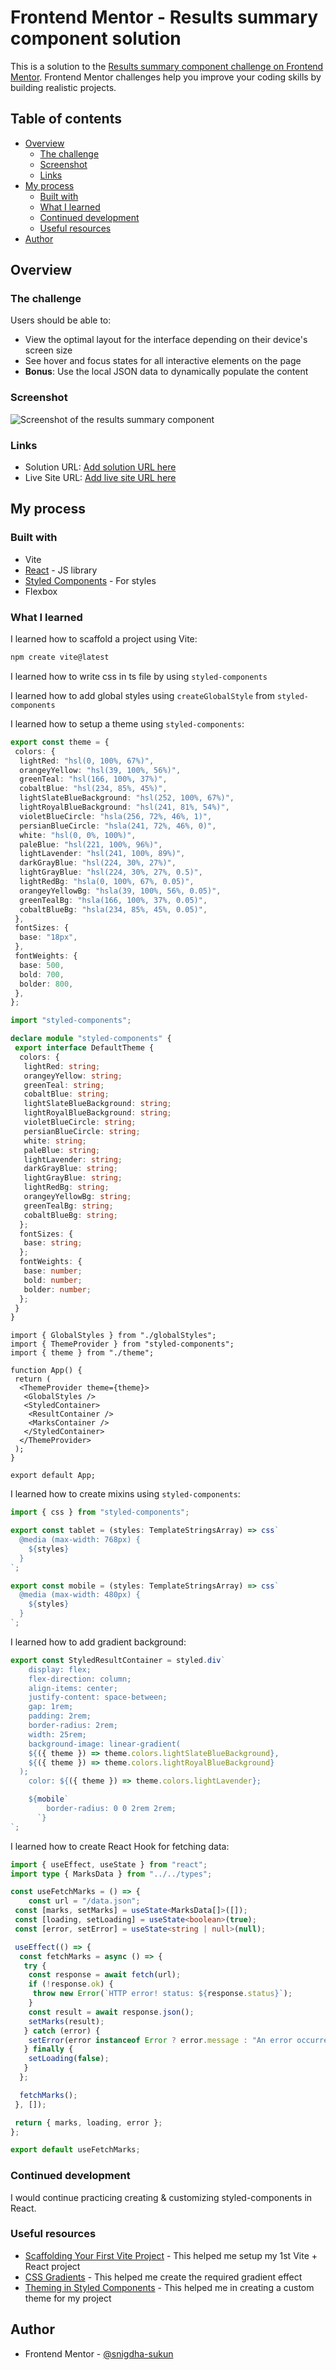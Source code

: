 # Frontend Mentor - Results summary component solution

This is a solution to the [Results summary component challenge on Frontend Mentor](https://www.frontendmentor.io/challenges/results-summary-component-CE_K6s0maV). Frontend Mentor challenges help you improve your coding skills by building realistic projects.

## Table of contents

- [Overview](#overview)
  - [The challenge](#the-challenge)
  - [Screenshot](#screenshot)
  - [Links](#links)
- [My process](#my-process)
  - [Built with](#built-with)
  - [What I learned](#what-i-learned)
  - [Continued development](#continued-development)
  - [Useful resources](#useful-resources)
- [Author](#author)

## Overview

### The challenge

Users should be able to:

- View the optimal layout for the interface depending on their device's screen size
- See hover and focus states for all interactive elements on the page
- **Bonus**: Use the local JSON data to dynamically populate the content

### Screenshot

![Screenshot of the results summary component](./screenshot.gif)

### Links

- Solution URL: [Add solution URL here](https://your-solution-url.com)
- Live Site URL: [Add live site URL here](https://your-live-site-url.com)

## My process

### Built with

- Vite
- [React](https://reactjs.org/) - JS library
- [Styled Components](https://styled-components.com/) - For styles
- Flexbox

### What I learned

I learned how to scaffold a project using Vite:

```bash
npm create vite@latest
```

I learned how to write css in ts file by using `styled-components`

I learned how to add global styles using `createGlobalStyle` from `styled-components`

I learned how to setup a theme using `styled-components`:

```ts
export const theme = {
 colors: {
  lightRed: "hsl(0, 100%, 67%)",
  orangeyYellow: "hsl(39, 100%, 56%)",
  greenTeal: "hsl(166, 100%, 37%)",
  cobaltBlue: "hsl(234, 85%, 45%)",
  lightSlateBlueBackground: "hsl(252, 100%, 67%)",
  lightRoyalBlueBackground: "hsl(241, 81%, 54%)",
  violetBlueCircle: "hsla(256, 72%, 46%, 1)",
  persianBlueCircle: "hsla(241, 72%, 46%, 0)",
  white: "hsl(0, 0%, 100%)",
  paleBlue: "hsl(221, 100%, 96%)",
  lightLavender: "hsl(241, 100%, 89%)",
  darkGrayBlue: "hsl(224, 30%, 27%)",
  lightGrayBlue: "hsl(224, 30%, 27%, 0.5)",
  lightRedBg: "hsla(0, 100%, 67%, 0.05)",
  orangeyYellowBg: "hsla(39, 100%, 56%, 0.05)",
  greenTealBg: "hsla(166, 100%, 37%, 0.05)",
  cobaltBlueBg: "hsla(234, 85%, 45%, 0.05)",
 },
 fontSizes: {
  base: "18px",
 },
 fontWeights: {
  base: 500,
  bold: 700,
  bolder: 800,
 },
};
```

```ts
import "styled-components";

declare module "styled-components" {
 export interface DefaultTheme {
  colors: {
   lightRed: string;
   orangeyYellow: string;
   greenTeal: string;
   cobaltBlue: string;
   lightSlateBlueBackground: string;
   lightRoyalBlueBackground: string;
   violetBlueCircle: string;
   persianBlueCircle: string;
   white: string;
   paleBlue: string;
   lightLavender: string;
   darkGrayBlue: string;
   lightGrayBlue: string;
   lightRedBg: string;
   orangeyYellowBg: string;
   greenTealBg: string;
   cobaltBlueBg: string;
  };
  fontSizes: {
   base: string;
  };
  fontWeights: {
   base: number;
   bold: number;
   bolder: number;
  };
 }
}
```

```tsx
import { GlobalStyles } from "./globalStyles";
import { ThemeProvider } from "styled-components";
import { theme } from "./theme";

function App() {
 return (
  <ThemeProvider theme={theme}>
   <GlobalStyles />
   <StyledContainer>
    <ResultContainer />
    <MarksContainer />
   </StyledContainer>
  </ThemeProvider>
 );
}

export default App;
```

I learned how to create mixins using `styled-components`:

```ts
import { css } from "styled-components";

export const tablet = (styles: TemplateStringsArray) => css`
  @media (max-width: 768px) {
    ${styles}
  }
`;

export const mobile = (styles: TemplateStringsArray) => css`
  @media (max-width: 480px) {
    ${styles}
  }
`;
```

I learned how to add gradient background:

```ts
export const StyledResultContainer = styled.div`
    display: flex;
    flex-direction: column;
    align-items: center;
    justify-content: space-between;
    gap: 1rem;
    padding: 2rem;
    border-radius: 2rem;
    width: 25rem;
    background-image: linear-gradient(
    ${({ theme }) => theme.colors.lightSlateBlueBackground},
    ${({ theme }) => theme.colors.lightRoyalBlueBackground}
  );
    color: ${({ theme }) => theme.colors.lightLavender};

    ${mobile`
        border-radius: 0 0 2rem 2rem;
      `}
`;
```

I learned how to create React Hook for fetching data:

```ts
import { useEffect, useState } from "react";
import type { MarksData } from "../../types";

const useFetchMarks = () => {
    const url = "/data.json";
 const [marks, setMarks] = useState<MarksData[]>([]);
 const [loading, setLoading] = useState<boolean>(true);
 const [error, setError] = useState<string | null>(null);

 useEffect(() => {
  const fetchMarks = async () => {
   try {
    const response = await fetch(url);
    if (!response.ok) {
     throw new Error(`HTTP error! status: ${response.status}`);
    }
    const result = await response.json();
    setMarks(result);
   } catch (error) {
    setError(error instanceof Error ? error.message : "An error occurred");
   } finally {
    setLoading(false);
   }
  };

  fetchMarks();
 }, []);

 return { marks, loading, error };
};

export default useFetchMarks;
```

### Continued development

I would continue practicing creating & customizing styled-components in React.

### Useful resources

- [Scaffolding Your First Vite Project](https://vite.dev/guide/#scaffolding-your-first-vite-project) - This helped me setup my 1st Vite + React project
- [CSS Gradients](https://www.w3schools.com/css/css3_gradients.asp) - This helped me create the required gradient effect
- [Theming in Styled Components](https://styled-components.com/docs/advanced#theming) - This helped me in creating a custom theme for my project

## Author

- Frontend Mentor - [@snigdha-sukun](https://www.frontendmentor.io/profile/snigdha-sukun)
